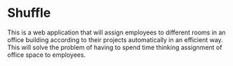 Shuffle
===========

This is a web application that will assign employees to different rooms in an office building according to their projects automatically in an efficient way. This will solve the problem of having to spend time thinking assignment of office space to employees.
